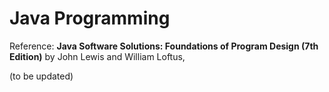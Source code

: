 Java Programming
========

Reference: **Java Software Solutions: Foundations of Program Design (7th Edition)** by John Lewis and William Loftus, 

(to be updated)
